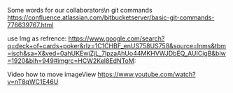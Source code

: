Some words for our collaborators\n
git commands https://confluence.atlassian.com/bitbucketserver/basic-git-commands-776639767.html

use Img as refrence: https://www.google.com/search?q=deck+of+cards+poker&rlz=1C1CHBF_enUS758US758&source=lnms&tbm=isch&sa=X&ved=0ahUKEwjZjL_7lpzaAhUo44MKHVWJDbEQ_AUICigB&biw=1920&bih=949#imgrc=HCW2Kel8EdNToM:

Video how to move imageView
https://www.youtube.com/watch?v=nT8qWC1E46U
